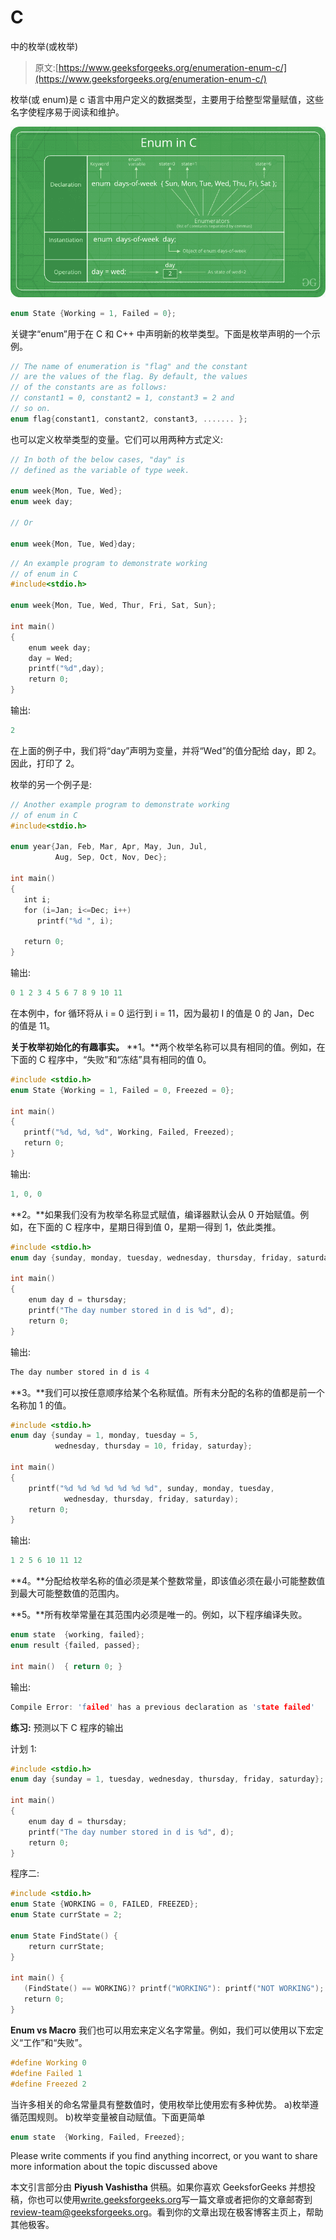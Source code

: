 # C

中的枚举(或枚举)

> 原文:[https://www.geeksforgeeks.org/enumeration-enum-c/](https://www.geeksforgeeks.org/enumeration-enum-c/)

枚举(或 enum)是 c 语言中用户定义的数据类型，主要用于给整型常量赋值，这些名字使程序易于阅读和维护。

![](img/2b59a2ab436a9d847a54f6efde4b0087.png)

```cpp
enum State {Working = 1, Failed = 0}; 
```

关键字“enum”用于在 C 和 C++ 中声明新的枚举类型。下面是枚举声明的一个示例。

```cpp
// The name of enumeration is "flag" and the constant
// are the values of the flag. By default, the values
// of the constants are as follows:
// constant1 = 0, constant2 = 1, constant3 = 2 and 
// so on.
enum flag{constant1, constant2, constant3, ....... };

```

也可以定义枚举类型的变量。它们可以用两种方式定义:

```cpp
// In both of the below cases, "day" is 
// defined as the variable of type week. 

enum week{Mon, Tue, Wed};
enum week day;

// Or

enum week{Mon, Tue, Wed}day;

```

```cpp
// An example program to demonstrate working
// of enum in C
#include<stdio.h>

enum week{Mon, Tue, Wed, Thur, Fri, Sat, Sun};

int main()
{
    enum week day;
    day = Wed;
    printf("%d",day);
    return 0;
} 
```

输出:

```cpp
2

```

在上面的例子中，我们将“day”声明为变量，并将“Wed”的值分配给 day，即 2。因此，打印了 2。

枚举的另一个例子是:

```cpp
// Another example program to demonstrate working
// of enum in C
#include<stdio.h>

enum year{Jan, Feb, Mar, Apr, May, Jun, Jul, 
          Aug, Sep, Oct, Nov, Dec};

int main()
{
   int i;
   for (i=Jan; i<=Dec; i++)      
      printf("%d ", i);

   return 0;
}
```

输出:

```cpp
0 1 2 3 4 5 6 7 8 9 10 11

```

在本例中，for 循环将从 i = 0 运行到 i = 11，因为最初 I 的值是 0 的 Jan，Dec 的值是 11。

**关于枚举初始化的有趣事实。**
**1。**两个枚举名称可以具有相同的值。例如，在下面的 C 程序中，“失败”和“冻结”具有相同的值 0。

```cpp
#include <stdio.h>
enum State {Working = 1, Failed = 0, Freezed = 0};

int main()
{
   printf("%d, %d, %d", Working, Failed, Freezed);
   return 0;
}
```

输出:

```cpp
1, 0, 0
```

**2。**如果我们没有为枚举名称显式赋值，编译器默认会从 0 开始赋值。例如，在下面的 C 程序中，星期日得到值 0，星期一得到 1，依此类推。

```cpp
#include <stdio.h>
enum day {sunday, monday, tuesday, wednesday, thursday, friday, saturday};

int main()
{
    enum day d = thursday;
    printf("The day number stored in d is %d", d);
    return 0;
}
```

输出:

```cpp
The day number stored in d is 4
```

**3。**我们可以按任意顺序给某个名称赋值。所有未分配的名称的值都是前一个名称加 1 的值。

```cpp
#include <stdio.h>
enum day {sunday = 1, monday, tuesday = 5,
          wednesday, thursday = 10, friday, saturday};

int main()
{
    printf("%d %d %d %d %d %d %d", sunday, monday, tuesday,
            wednesday, thursday, friday, saturday);
    return 0;
}
```

输出:

```cpp
1 2 5 6 10 11 12
```

**4。**分配给枚举名称的值必须是某个整数常量，即该值必须在最小可能整数值到最大可能整数值的范围内。

**5。**所有枚举常量在其范围内必须是唯一的。例如，以下程序编译失败。

```cpp
enum state  {working, failed};
enum result {failed, passed};

int main()  { return 0; }
```

输出:

```cpp
Compile Error: 'failed' has a previous declaration as 'state failed'
```

**练习:**
预测以下 C 程序的输出

计划 1:

```cpp
#include <stdio.h>
enum day {sunday = 1, tuesday, wednesday, thursday, friday, saturday};

int main()
{
    enum day d = thursday;
    printf("The day number stored in d is %d", d);
    return 0;
}
```

程序二:

```cpp
#include <stdio.h>
enum State {WORKING = 0, FAILED, FREEZED};
enum State currState = 2;

enum State FindState() {
    return currState;
}

int main() {
   (FindState() == WORKING)? printf("WORKING"): printf("NOT WORKING");
   return 0;
}
```

**Enum vs Macro**
我们也可以用宏来定义名字常量。例如，我们可以使用以下宏定义“工作”和“失败”。

```cpp
#define Working 0
#define Failed 1
#define Freezed 2
```

当许多相关的命名常量具有整数值时，使用枚举比使用宏有多种优势。
a)枚举遵循范围规则。
b)枚举变量被自动赋值。下面更简单

```cpp
enum state  {Working, Failed, Freezed};
```

Please write comments if you find anything incorrect, or you want to share more information about the topic discussed above

本文引言部分由 **Piyush Vashistha** 供稿。如果你喜欢 GeeksforGeeks 并想投稿，你也可以使用[write.geeksforgeeks.org](https://write.geeksforgeeks.org)写一篇文章或者把你的文章邮寄到 review-team@geeksforgeeks.org。看到你的文章出现在极客博客主页上，帮助其他极客。